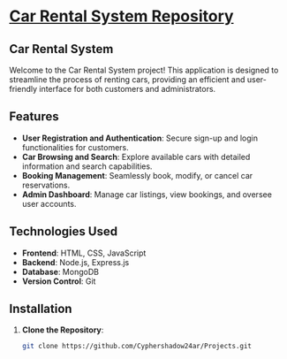 # [Car Rental System Repository](https://github.com/Cyphershadow24ar/Projects/tree/main/Car%20Rental%20system)

## Car Rental System

Welcome to the Car Rental System project! This application is designed to streamline the process of renting cars, providing an efficient and user-friendly interface for both customers and administrators.

## Features

- **User Registration and Authentication**: Secure sign-up and login functionalities for customers.
- **Car Browsing and Search**: Explore available cars with detailed information and search capabilities.
- **Booking Management**: Seamlessly book, modify, or cancel car reservations.
- **Admin Dashboard**: Manage car listings, view bookings, and oversee user accounts.

## Technologies Used

- **Frontend**: HTML, CSS, JavaScript
- **Backend**: Node.js, Express.js
- **Database**: MongoDB
- **Version Control**: Git

## Installation

1. **Clone the Repository**:
   ```bash
   git clone https://github.com/Cyphershadow24ar/Projects.git

  

